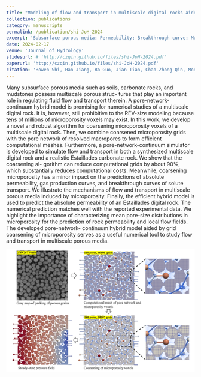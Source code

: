 ```yaml
---
title: "Modeling of flow and transport in multiscale digital rocks aided by grid coarsening of microporous domains"
collection: publications
category: manuscripts
permalink: /publication/shi-JoH-2024
excerpt: 'Subsurface porous media; Permeability; Breakthrough curve; Multiscale digital rock; Pore-network-continuum hybrid model; Microporosity'
date: 2024-02-17
venue: 'Journal of Hydrology'
slidesurl: # 'http://czqin.github.io/files/shi-JoH-2024.pdf'
paperurl: 'http://czqin.github.io/files/shi-JoH-2024.pdf'
citation: 'Bowen Shi, Han Jiang, Bo Guo, Jian Tian, Chao-Zhong Qin, Modeling of flow and transport in multiscale digital rocks aided by grid coarsening of microporous domains, Journal of Hydrology, 633, 131003, 2024, https://doi.org/10.1016/j.jhydrol.2024.131003.'
---
```


Many subsurface porous media such as soils, carbonate rocks, and mudstones possess multiscale porous struc- tures that play an important role in regulating fluid flow and transport therein. A pore-network-continuum hybrid model is promising for numerical studies of a multiscale digital rock. It is, however, still prohibitive to the REV-size modeling because tens of millions of microporosity voxels may exist. In this work, we develop a novel and robust algorithm for coarsening microporosity voxels of a multiscale digital rock. Then, we combine coarsened microporosity grids with the pore network of resolved macropores to form efficient computational meshes. Furthermore, a pore-network-continuum simulator is developed to simulate flow and transport in both a synthesized multiscale digital rock and a realistic Estaillades carbonate rock. We show that the coarsening al- gorithm can reduce computational grids by about 90%, which substantially reduces computational costs. Meanwhile, coarsening microporosity has a minor impact on the predictions of absolute permeability, gas production curves, and breakthrough curves of solute transport. We illustrate the mechanisms of flow and transport in multiscale porous media induced by microporosity. Finally, the efficient hybrid model is used to predict the absolute permeability of an Estaillades digital rock. The numerical prediction matches well with the reported experimental data. We highlight the importance of characterizing mean pore-size distributions in microporosity for the prediction of rock permeability and local flow fields. The developed pore-network- continuum hybrid model aided by grid coarsening of microporosity serves as a useful numerical tool to study flow and transport in multiscale porous media.

<p align="center">
  <img src="/images/shi-JoH-2024-GA.png" alt="Pore-network-continuum modeling and coarsening of microporosity voxels" width="600">
</p>
